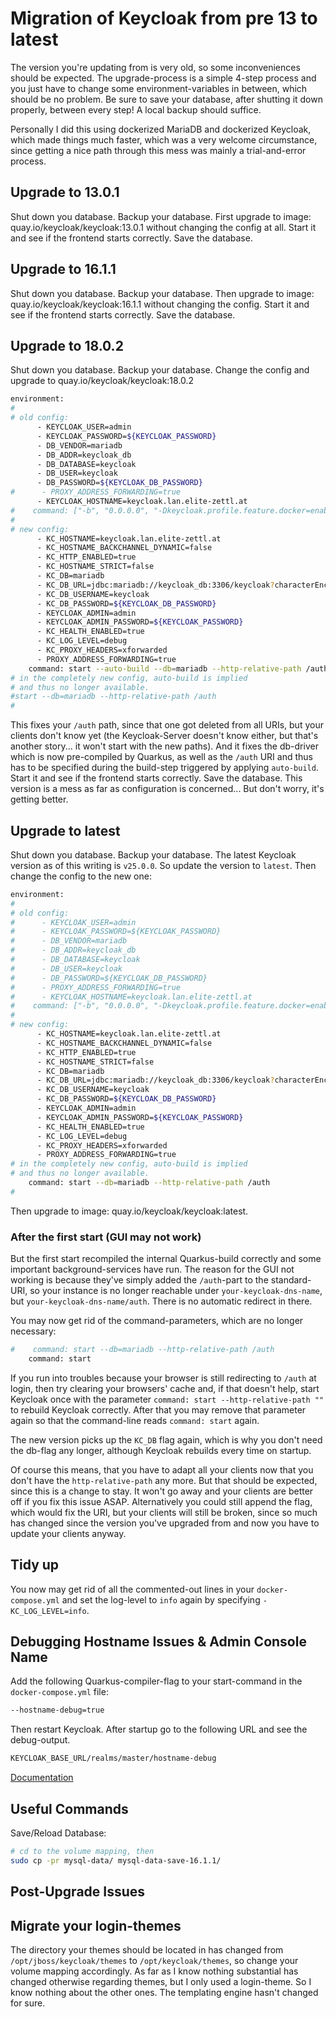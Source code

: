 # Migration of Keycloak from pre 13 to latest
The version you're updating from is very old, so some inconveniences should be expected.
The upgrade-process is a simple 4-step process and you just have to change some environment-variables in between, which should be no problem.
Be sure to save your database, after shutting it down properly, between every step!
A local backup should suffice.

Personally I did this using dockerized MariaDB and dockerized Keycloak, which made things much faster, which was a very welcome circumstance, since getting a nice path through this mess was mainly a trial-and-error process.

## Upgrade to 13.0.1
Shut down you database.
Backup your database.
First upgrade to image: quay.io/keycloak/keycloak:13.0.1 without changing the config at all.
Start it and see if the frontend starts correctly.
Save the database.

## Upgrade to 16.1.1
Shut down you database.
Backup your database.
Then upgrade to image: quay.io/keycloak/keycloak:16.1.1 without changing the config.
Start it and see if the frontend starts correctly.
Save the database.

## Upgrade to 18.0.2
Shut down you database.
Backup your database.
Change the config and upgrade to quay.io/keycloak/keycloak:18.0.2
```bash
environment:
#
# old config:
      - KEYCLOAK_USER=admin
      - KEYCLOAK_PASSWORD=${KEYCLOAK_PASSWORD}
      - DB_VENDOR=mariadb
      - DB_ADDR=keycloak_db
      - DB_DATABASE=keycloak
      - DB_USER=keycloak
      - DB_PASSWORD=${KEYCLOAK_DB_PASSWORD}
#      - PROXY_ADDRESS_FORWARDING=true
      - KEYCLOAK_HOSTNAME=keycloak.lan.elite-zettl.at
#    command: ["-b", "0.0.0.0", "-Dkeycloak.profile.feature.docker=enabled"]
#
# new config:
      - KC_HOSTNAME=keycloak.lan.elite-zettl.at
      - KC_HOSTNAME_BACKCHANNEL_DYNAMIC=false
      - KC_HTTP_ENABLED=true
      - KC_HOSTNAME_STRICT=false
      - KC_DB=mariadb
      - KC_DB_URL=jdbc:mariadb://keycloak_db:3306/keycloak?characterEncoding=UTF-8
      - KC_DB_USERNAME=keycloak
      - KC_DB_PASSWORD=${KEYCLOAK_DB_PASSWORD}
      - KEYCLOAK_ADMIN=admin
      - KEYCLOAK_ADMIN_PASSWORD=${KEYCLOAK_PASSWORD}
      - KC_HEALTH_ENABLED=true
      - KC_LOG_LEVEL=debug
      - KC_PROXY_HEADERS=xforwarded
      - PROXY_ADDRESS_FORWARDING=true
    command: start --auto-build --db=mariadb --http-relative-path /auth
# in the completely new config, auto-build is implied
# and thus no longer available.    
#start --db=mariadb --http-relative-path /auth
#
```
This fixes your `/auth` path, since that one got deleted from all URIs, but your clients don't know yet (the Keycloak-Server doesn't know either, but that's another story... it won't start with the new paths).
And it fixes the db-driver which is now pre-compiled by Quarkus, as well as the `/auth` URI and thus has to be specified during the build-step triggered by applying `auto-build`.
Start it and see if the frontend starts correctly.
Save the database.
This version is a mess as far as configuration is concerned... But don't worry, it's getting better.

## Upgrade to latest
Shut down you database.
Backup your database.
The latest Keycloak version as of this writing is `v25.0.0`.
So update the version to `latest`.
Then change the config to the new one:
```bash
environment:
#
# old config:
#      - KEYCLOAK_USER=admin
#      - KEYCLOAK_PASSWORD=${KEYCLOAK_PASSWORD}
#      - DB_VENDOR=mariadb
#      - DB_ADDR=keycloak_db
#      - DB_DATABASE=keycloak
#      - DB_USER=keycloak
#      - DB_PASSWORD=${KEYCLOAK_DB_PASSWORD}
#      - PROXY_ADDRESS_FORWARDING=true
#      - KEYCLOAK_HOSTNAME=keycloak.lan.elite-zettl.at
#    command: ["-b", "0.0.0.0", "-Dkeycloak.profile.feature.docker=enabled"]
#
# new config:
      - KC_HOSTNAME=keycloak.lan.elite-zettl.at
      - KC_HOSTNAME_BACKCHANNEL_DYNAMIC=false
      - KC_HTTP_ENABLED=true
      - KC_HOSTNAME_STRICT=false
      - KC_DB=mariadb
      - KC_DB_URL=jdbc:mariadb://keycloak_db:3306/keycloak?characterEncoding=UTF-8
      - KC_DB_USERNAME=keycloak
      - KC_DB_PASSWORD=${KEYCLOAK_DB_PASSWORD}
      - KEYCLOAK_ADMIN=admin
      - KEYCLOAK_ADMIN_PASSWORD=${KEYCLOAK_PASSWORD}
      - KC_HEALTH_ENABLED=true
      - KC_LOG_LEVEL=debug
      - KC_PROXY_HEADERS=xforwarded
      - PROXY_ADDRESS_FORWARDING=true
# in the completely new config, auto-build is implied
# and thus no longer available.
    command: start --db=mariadb --http-relative-path /auth
#
```
Then upgrade to image: quay.io/keycloak/keycloak:latest.
### After the first start (GUI may not work)
But the first start recompiled the internal Quarkus-build correctly and some important background-services have run.
The reason for the GUI not working is because they've simply added the `/auth`-part to the standard-URI, so your instance is no longer reachable under `your-keycloak-dns-name`, but `your-keycloak-dns-name/auth`. There is no automatic redirect in there.

You may now get rid of the command-parameters, which are no longer necessary:
```bash
#    command: start --db=mariadb --http-relative-path /auth
    command: start
```

If you run into troubles because your browser is still redirecting to `/auth` at login, then try clearing your browsers' cache and, if that doesn't help, start Keycloak once with the parameter `command: start --http-relative-path ""` to rebuild Keycloak correctly. After that you may remove that parameter again so that the command-line reads `command: start` again.

The new version picks up the `KC_DB` flag again, which is why you don't need the db-flag any longer, although Keycloak rebuilds every time on startup.

Of course this means, that you have to adapt all your clients now that you don't have the `http-relative-path` any more. But that should be expected, since this is a change to stay. It won't go away and your clients are better off if you fix this issue ASAP.
Alternatively you could still append the flag, which would fix the URI, but your clients will still be broken, since so much has changed since the version you've upgraded from and now you have to update your clients anyway.

## Tidy up
You now may get rid of all the commented-out lines in your `docker-compose.yml` and set the log-level to `info` again by specifying `- KC_LOG_LEVEL=info`.

## Debugging Hostname Issues & Admin Console Name
Add the following Quarkus-compiler-flag to your start-command in the `docker-compose.yml` file:
```bash
--hostname-debug=true
```

Then restart Keycloak. After startup go to the following URL and see the debug-output.
```bash
KEYCLOAK_BASE_URL/realms/master/hostname-debug
```
[Documentation](https://www.keycloak.org/server/hostname#_troubleshooting)

## Useful Commands
Save/Reload Database:
```bash
# cd to the volume mapping, then
sudo cp -pr mysql-data/ mysql-data-save-16.1.1/
```

## Post-Upgrade Issues
## Migrate your login-themes
The directory your themes should be located in has changed from `/opt/jboss/keycloak/themes` to `/opt/keycloak/themes`, so change your volume mapping accordingly.
As far as I know nothing substantial has changed otherwise regarding themes, but I only used a login-theme. So I know nothing about the other ones. The templating engine hasn't changed for sure.